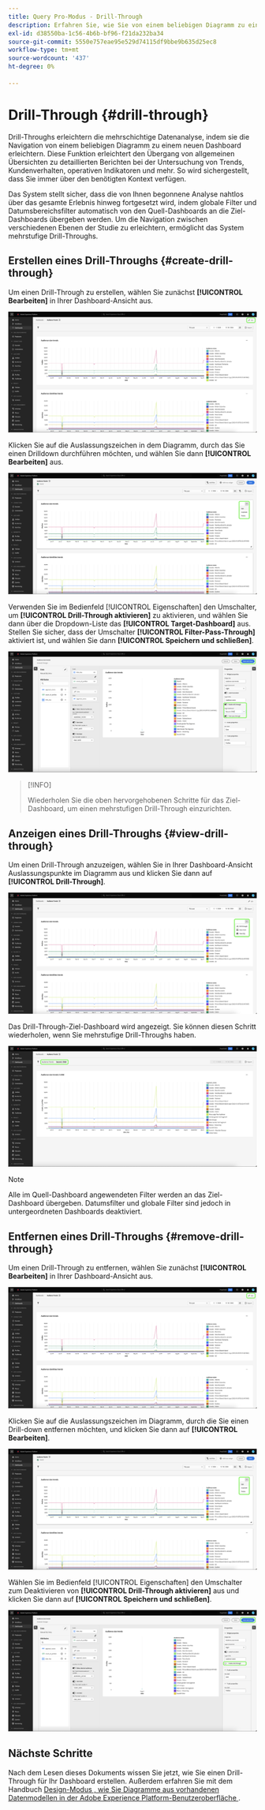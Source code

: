 ```yaml
---
title: Query Pro-Modus - Drill-Through
description: Erfahren Sie, wie Sie von einem beliebigen Diagramm zu einem neuen Dashboard navigieren, um Ihre Daten mithilfe von Drill-Through zu untersuchen.
exl-id: d38550ba-1c56-4b6b-bf96-f21da232ba34
source-git-commit: 5550e757eae95e529d74115df9bbe9b635d25ec8
workflow-type: tm+mt
source-wordcount: '437'
ht-degree: 0%

---
```


# Drill-Through {#drill-through}

Drill-Throughs erleichtern die mehrschichtige Datenanalyse, indem sie die Navigation von einem beliebigen Diagramm zu einem neuen Dashboard erleichtern. Diese Funktion erleichtert den Übergang von allgemeinen Übersichten zu detaillierten Berichten bei der Untersuchung von Trends, Kundenverhalten, operativen Indikatoren und mehr. So wird sichergestellt, dass Sie immer über den benötigten Kontext verfügen.

Das System stellt sicher, dass die von Ihnen begonnene Analyse nahtlos über das gesamte Erlebnis hinweg fortgesetzt wird, indem globale Filter und Datumsbereichsfilter automatisch von den Quell-Dashboards an die Ziel-Dashboards übergeben werden. Um die Navigation zwischen verschiedenen Ebenen der Studie zu erleichtern, ermöglicht das System mehrstufige Drill-Throughs.

## Erstellen eines Drill-Throughs {#create-drill-through}

Um einen Drill-Through zu erstellen, wählen Sie zunächst **[!UICONTROL Bearbeiten]** in Ihrer Dashboard-Ansicht aus.

![Ein benutzerdefiniertes Dashboard mit hervorgehobener Option „Bearbeiten“.](../images/sql-insights-query-pro-mode/drill-through.png)

Klicken Sie auf die Auslassungszeichen in dem Diagramm, durch das Sie einen Drilldown durchführen möchten, und wählen Sie dann **[!UICONTROL Bearbeiten]** aus.

![Ein Diagramm mit dem Auslassungsmenü und hervorgehobener Option „Bearbeiten“.](../images/sql-insights-query-pro-mode/drill-through-chart-edit.png)

Verwenden Sie im Bedienfeld [!UICONTROL Eigenschaften] den Umschalter, um **[!UICONTROL Drill-Through aktivieren]** zu aktivieren, und wählen Sie dann über die Dropdown-Liste das **[!UICONTROL Target-Dashboard]** aus. Stellen Sie sicher, dass der Umschalter **[!UICONTROL Filter-Pass-Through]** aktiviert ist, und wählen Sie dann **[!UICONTROL Speichern und schließen]**.

![Bedienfeld „Diagrammeigenschaften“ mit hervorgehobener Option „Drill-Through aktivieren“, „Ziel-Dashboard“ und „Filter-Pass-Through“](../images/sql-insights-query-pro-mode/drill-through-chart-properties.png)

>[!INFO]
>
>Wiederholen Sie die oben hervorgehobenen Schritte für das Ziel-Dashboard, um einen mehrstufigen Drill-Through einzurichten.

## Anzeigen eines Drill-Throughs {#view-drill-through}

Um einen Drill-Through anzuzeigen, wählen Sie in Ihrer Dashboard-Ansicht Auslassungspunkte im Diagramm aus und klicken Sie dann auf **[!UICONTROL Drill-Through]**.

![Ein Diagramm mit dem Menü mit den Auslassungspunkten und hervorgehobenem Drill-Through.](../images/sql-insights-query-pro-mode/drill-through-chart-view.png)

Das Drill-Through-Ziel-Dashboard wird angezeigt. Sie können diesen Schritt wiederholen, wenn Sie mehrstufige Drill-Throughs haben.

![Das Ziel-Dashboard, das mit hervorgehobenem Drill-Through angezeigt wird.](../images/sql-insights-query-pro-mode/drill-through-target-dashboard.png)

>[!NOTE]
>
>Alle im Quell-Dashboard angewendeten Filter werden an das Ziel-Dashboard übergeben. Datumsfilter und globale Filter sind jedoch in untergeordneten Dashboards deaktiviert.

## Entfernen eines Drill-Throughs {#remove-drill-through}

Um einen Drill-Through zu entfernen, wählen Sie zunächst **[!UICONTROL Bearbeiten]** in Ihrer Dashboard-Ansicht aus.

![Ein benutzerdefiniertes Dashboard mit hervorgehobener Option „Bearbeiten“.](../images/sql-insights-query-pro-mode/drill-through.png)

Klicken Sie auf die Auslassungszeichen im Diagramm, durch die Sie einen Drill-down entfernen möchten, und klicken Sie dann auf **[!UICONTROL Bearbeiten]**.

![Ein Diagramm mit dem Auslassungsmenü und hervorgehobener Option „Bearbeiten“.](../images/sql-insights-query-pro-mode/drill-through-chart-edit.png)

Wählen Sie im Bedienfeld [!UICONTROL Eigenschaften] den Umschalter zum Deaktivieren von **[!UICONTROL Drill-Through aktivieren]** aus und klicken Sie dann auf **[!UICONTROL Speichern und schließen]**.

![Bedienfeld „Diagrammeigenschaften“ mit deaktiviertem Umschalter für &quot;[!UICONTROL  aktivieren] hervorgehoben.](../images/sql-insights-query-pro-mode/drill-through-disable.png)

## Nächste Schritte

Nach dem Lesen dieses Dokuments wissen Sie jetzt, wie Sie einen Drill-Through für Ihr Dashboard erstellen. Außerdem erfahren Sie mit dem Handbuch [ Design-Modus , wie Sie Diagramme aus vorhandenen Datenmodellen in der Adobe Experience Platform-Benutzeroberfläche ](../standard-dashboards.md).
